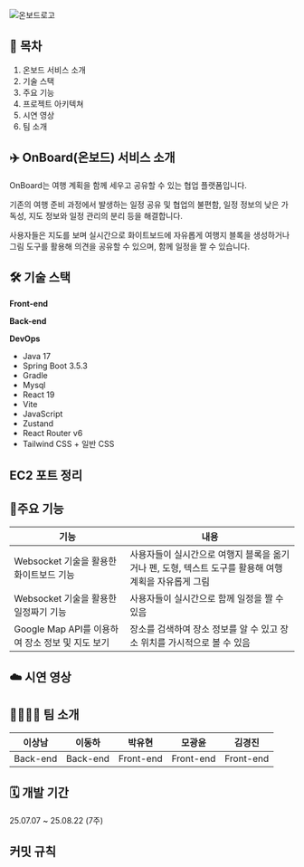 ![온보드로고](https://lab.ssafy.com/s13-webmobile1-sub1/S13P11A504/-/blob/master/Snipaste_2025-08-19_17-21-06-Photoroom.png?ref_type=heads)

## 📌 목차
1. 온보드 서비스 소개
2. 기술 스택
3. 주요 기능
4. 프로젝트 아키텍쳐
5. 시연 영상
6. 팀 소개


## ✈️ OnBoard(온보드) 서비스 소개
OnBoard는 여행 계획을 함께 세우고 공유할 수 있는 협업 플랫폼입니다.

기존의 여행 준비 과정에서 발생하는 일정 공유 및 협업의 불편함, 일정 정보의 낮은 가독성, 지도 정보와 일정 관리의 분리 등을 해결합니다.
 
사용자들은 지도를 보며 실시간으로 화이트보드에 자유롭게 여행지 블록을 생성하거나 그림 도구를 활용해 의견을 공유할 수 있으며, 함께 일정을 짤 수 있습니다. 


## 🛠️ 기술 스택
**Front-end**

**Back-end**

**DevOps**

- Java 17
- Spring Boot 3.5.3
- Gradle
- Mysql
- React 19
- Vite
- JavaScript
- Zustand
- React Router v6
- Tailwind CSS + 일반 CSS


## EC2 포트 정리


## 🌟주요 기능 
| 기능 | 내용 |
| ------ | ------ |
|Websocket 기술을 활용한 화이트보드 기능|사용자들이 실시간으로 여행지 블록을 옮기거나 펜, 도형, 텍스트 도구를 활용해 여행 계획을 자유롭게 그림        |
|Websocket 기술을 활용한 일정짜기 기능|사용자들이 실시간으로 함께 일정을 짤 수 있음|
|Google Map API를 이용하여 장소 정보 및 지도 보기|장소를 검색하여 장소 정보를 알 수 있고 장소 위치를 가시적으로 볼 수 있음|


## ☁️ 시연 영상 


## 👨‍👩‍👧‍👦 팀 소개 
| 이상남 | 이동하 |  박유현 | 모광윤 | 김경진 |
| ------ | ------ | ------ |------ |------ |
| Back-end | Back-end | Front-end | Front-end | Front-end |


## 🗓️ 개발 기간
25.07.07 ~ 25.08.22 (7주)


## 커밋 규칙 


